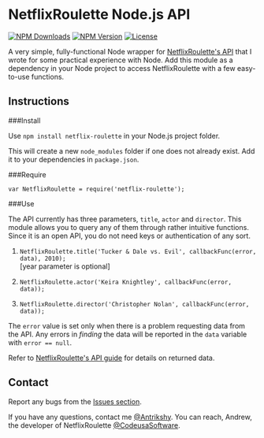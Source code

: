 NetflixRoulette Node.js API
===========================

[![NPM Downloads](http://img.shields.io/npm/dm/netflix-roulette.svg?style=flat)](https://www.npmjs.org/package/netflix-roulette)
[![NPM Version](https://img.shields.io/npm/v/netflix-roulette.svg?style=flat)](https://www.npmjs.org/package/netflix-roulette)
[![License](http://img.shields.io/npm/l/express.svg?style=flat)](https://www.npmjs.org/package/netflix-roulette)

A very simple, fully-functional Node wrapper for [NetflixRoulette's API](http://netflixroulette.net/api/) that I wrote for some practical experience with Node. Add this module as a dependency in your Node project to access NetflixRoulette with a few easy-to-use functions.

Instructions
------------

###Install

Use `npm install netflix-roulette` in your Node.js project folder.

This will create a new `node_modules` folder if one does not already exist. Add it to your dependencies in `package.json`.

###Require

`var NetflixRoulette = require('netflix-roulette');`

###Use

The API currently has three parameters, `title`, `actor` and `director`. This module allows you to query any of them through rather intuitive functions. Since it is an open API, you do not need keys or authentication of any sort.

1. `NetflixRoulette.title('Tucker & Dale vs. Evil', callbackFunc(error, data), 2010);`   
[year parameter is optional]

2. `NetflixRoulette.actor('Keira Knightley', callbackFunc(error, data));`

3. `NetflixRoulette.director('Christopher Nolan', callbackFunc(error, data));`

The `error` value is set only when there is a problem requesting data from the API. Any errors in *finding* the data will be reported in the `data` variable with `error == null`.

Refer to [NetflixRoulette's API guide](http://netflixroulette.net/api/) for details on returned data.

Contact
-------

Report any bugs from the [Issues section](https://github.com/Antrikshy/NetflixRoulette_NodeJS/issues).

If you have any questions, contact me [@Antrikshy](http://twitter.com/Antrikshy). You can reach, Andrew, the developer of NetflixRoulette [@CodeusaSoftware](https://twitter.com/codeusasoftware).
